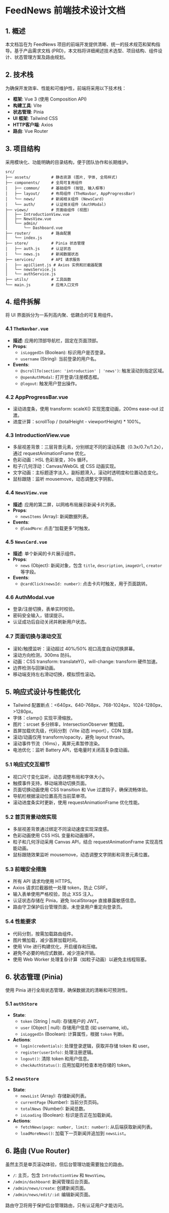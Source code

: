 # FeedNews 前端技术设计文档

## 1. 概述

本文档旨在为 FeedNews 项目的前端开发提供清晰、统一的技术规范和架构指导。基于产品需求文档 (PRD)，本文档将详细阐述技术选型、项目结构、组件设计、状态管理方案及路由规划。

## 2. 技术栈

为确保开发效率、性能和可维护性，前端将采用以下技术栈：

- **框架**: Vue 3 (使用 Composition API)
- **构建工具**: Vite
- **状态管理**: Pinia
- **UI 框架**: Tailwind CSS
- **HTTP客户端**: Axios
- **路由**: Vue Router

## 3. 项目结构

采用模块化、功能明确的目录结构，便于团队协作和长期维护。

```
src/
├── assets/         # 静态资源 (图片, 字体, 全局样式)
├── components/     # 全局可复用组件
│   ├── common/     # 基础组件 (按钮, 输入框等)
│   ├── layout/     # 布局组件 (TheNavbar, AppProgressBar)
│   └── news/       # 新闻相关组件 (NewsCard)
│   └── auth/       # 认证相关组件 (AuthModal)
├── views/          # 页面级组件 (视图)
│   ├── IntroductionView.vue
│   ├── NewsView.vue
│   └── admin/
│       └── Dashboard.vue
├── router/         # 路由配置
│   └── index.js
├── store/          # Pinia 状态管理
│   ├── auth.js     # 认证状态
│   └── news.js     # 新闻数据状态
├── services/       # API 请求服务
│   ├── apiClient.js # Axios 实例和拦截器配置
│   └── newsService.js
│   └── authService.js
├── utils/          # 工具函数
└── main.js         # 应用入口文件
```

## 4. 组件拆解

将 UI 界面拆分为一系列高内聚、低耦合的可复用组件。

### 4.1 `TheNavbar.vue`

- **描述**: 应用的顶部导航栏，固定在页面顶部。
- **Props**:
  - `isLoggedIn` (Boolean): 标识用户是否登录。
  - `username` (String): 当前登录的用户名。
- **Events**:
  - `@scrollTo(section: 'introduction' | 'news')`: 触发滚动到指定区域。
  - `@openAuthModal`: 打开登录/注册模态框。
  - `@logout`: 触发用户登出操作。

### 4.2 AppProgressBar.vue
- 滚动进度条，使用 transform: scaleX() 实现宽度动画，200ms ease-out 过渡。
- 进度计算：scrollTop / (totalHeight - viewportHeight) * 100%。

### 4.3 IntroductionView.vue
- 多层视差背景：三层背景元素，分别绑定不同的滚动系数（0.3x/0.7x/1.2x），通过 requestAnimationFrame 优化。
- 色彩动画：HSL 色彩渐变，30s 循环。
- 粒子/几何浮动：Canvas/WebGL 或 CSS 动画实现。
- 文字动画：主标题逐字淡入，副标题滑入，滚动时透明度和位置动态变化。
- 鼠标跟随：监听 mousemove，动态调整文字阴影。

### 4.4 `NewsView.vue`

- **描述**: 应用的第二屏，以网格布局展示新闻卡片列表。
- **Props**:
  - `newsItems` (Array): 新闻数据列表。
- **Events**:
  - `@loadMore`: 点击“加载更多”时触发。

### 4.5 `NewsCard.vue`

- **描述**: 单个新闻的卡片展示组件。
- **Props**:
  - `news` (Object): 新闻对象，包含 `title`, `description`, `imageUrl`, `creator` 等字段。
- **Events**:
  - `@cardClick(newsId: number)`: 点击卡片时触发，用于页面跳转。

### 4.6 AuthModal.vue
- 登录/注册切换，表单实时校验。
- 密码安全输入，错误提示。
- 认证成功后自动关闭并刷新用户状态。

### 4.7 页面切换与滚动交互
- 滚轮/触摸监听：滚动超过 40%/50% 视口高度自动切换屏幕。
- 滚动方向检测，300ms 防抖。
- 动画：CSS transform: translateY()，will-change: transform 硬件加速。
- 边界检测与回弹动画。
- 移动端支持左右滑动切换，模拟惯性滚动。

## 5. 响应式设计与性能优化

- Tailwind 配置断点：<640px、640-768px、768-1024px、1024-1280px、>1280px。
- 字体：clamp() 实现平滑缩放。
- 图片：srcset 多分辨率，IntersectionObserver 懒加载。
- 首屏加载优先级，代码分割（Vite 动态 import），CDN 加速。
- 滚动/动画仅用 transform/opacity，避免 layout thrash。
- 滚动事件节流（16ms），离屏元素暂停渲染。
- 电池优化：监听 Battery API，低电量时关闭高复杂度动画。

### 5.1 响应式交互细节
- 视口尺寸变化监听，动态调整布局和字体大小。
- 触摸事件支持，移动端滑动切换页面。
- 页面切换动画使用 CSS transition 和 Vue 过渡钩子，确保流畅体验。
- 导航栏根据滚动位置高亮当前菜单项。
- 滚动进度条实时更新，使用 requestAnimationFrame 优化性能。

### 5.2 首页背景动效实现
- 多层视差背景通过绑定不同滚动速度实现深度感。
- 色彩动画使用 CSS HSL 变量和动画循环。
- 粒子和几何浮动采用 Canvas API，结合 requestAnimationFrame 实现高性能动画。
- 鼠标跟随效果监听 mousemove，动态调整文字阴影和背景元素位置。

### 5.3 前端安全措施
- 所有 API 请求均使用 HTTPS。
- Axios 请求拦截器统一处理 token，防止 CSRF。
- 输入表单使用严格校验，防止 XSS 注入。
- 认证状态存储在 Pinia，避免 localStorage 直接暴露敏感信息。
- 路由守卫保护后台管理页面，未登录用户重定向登录页。

### 5.4 性能要求
- 代码分割，按需加载路由组件。
- 图片懒加载，减少首屏加载时间。
- 使用 Vite 进行构建优化，开启缓存和压缩。
- 避免不必要的响应式数据，减少渲染开销。
- 使用 Web Worker 处理复杂计算（如粒子动画）以避免主线程阻塞。

## 6. 状态管理 (Pinia)

使用 Pinia 进行全局状态管理，确保数据流的清晰和可预测性。

### 5.1 `authStore`

- **State**:
  - `token` (String | null): 存储用户的 JWT。
  - `user` (Object | null): 存储用户信息 (如 username, id)。
  - `isLoggedIn` (Boolean): 计算属性，根据 `token` 判断。
- **Actions**:
  - `login(credentials)`: 处理登录逻辑，获取并存储 token 和 user。
  - `register(userInfo)`: 处理注册逻辑。
  - `logout()`: 清除 token 和用户信息。
  - `checkAuthStatus()`: 应用加载时检查本地存储的 token。

### 5.2 `newsStore`

- **State**:
  - `newsList` (Array): 存储新闻列表。
  - `currentPage` (Number): 当前分页页码。
  - `totalNews` (Number): 新闻总数。
  - `isLoading` (Boolean): 标识是否正在加载新闻。
- **Actions**:
  - `fetchNews(page: number, limit: number)`: 从后端获取新闻列表。
  - `loadMoreNews()`: 加载下一页新闻并追加到 `newsList`。

## 6. 路由 (Vue Router)

虽然主页是单页滚动体验，但后台管理功能需要独立的路由。

- `/`: 主页，包含 `IntroductionView` 和 `NewsView`。
- `/admin/dashboard`: 新闻管理后台页面。
- `/admin/news/create`: 创建新闻页面。
- `/admin/news/edit/:id`: 编辑新闻页面。

路由守卫将用于保护后台管理路由，只有认证用户才能访问。